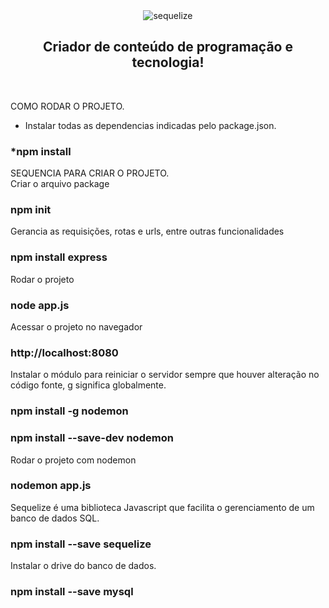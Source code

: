 <div align="center">
  <img align="center" src="https://th.bing.com/th/id/OIP.vJ8QZASE7a4nxWFfavXxDAHaEK?pid=ImgDet&rs=1" alt="sequelize">
 </div>
  <div align="center"><h2>Criador de conteúdo de programação e tecnologia!</h2></div><br>

COMO RODAR O PROJETO.
 * Instalar todas as dependencias indicadas pelo package.json.
 ### *npm install

 SEQUENCIA PARA CRIAR O PROJETO.<br>
 Criar o arquivo package
 ### npm init

Gerancia as requisições, rotas e urls, entre outras funcionalidades
### npm install express

Rodar o projeto
### node app.js

Acessar o projeto no navegador
### http://localhost:8080

Instalar o módulo para reiniciar o servidor sempre que houver alteração no código fonte, g significa globalmente.
### npm install -g nodemon
### npm install --save-dev nodemon

Rodar o projeto com nodemon
### nodemon app.js

Sequelize é uma biblioteca Javascript que facilita o gerenciamento de um banco de dados SQL.
### npm install --save sequelize

Instalar o drive do banco de dados.
### npm install --save mysql
